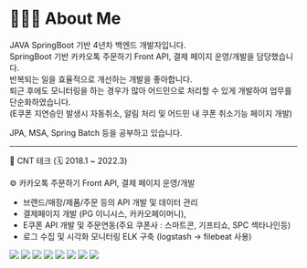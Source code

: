 # 🧑🏻‍💻 About Me  
JAVA SpringBoot 기반 4년차 백엔드 개발자입니다.  
SpringBoot 기반 카카오톡 주문하기 Front API, 결제 페이지 운영/개발을 담당했습니다.  
반복되는 일을 효율적으로 개선하는 개발을 좋아합니다.  
퇴근 후에도 모니터링을 하는 경우가 많아 어드민으로 처리할 수 있게 개발하여 업무를 단순화하였습니다.  
(E쿠폰 지연승인 발생시 자동취소, 알림 처리 및 어드민 내 쿠폰 취소기능 페이지 개발)

JPA, MSA, Spring Batch 등을 공부하고 있습니다.  

---
🏢 CNT 테크 (🗓 2018.1 ~ 2022.3)  
  
⚙️ 카카오톡 주문하기 Front API, 결제 페이지 운영/개발
  * 브랜드/매장/제품/주문 등의 API 개발 및 데이터 관리
  * 결제페이지 개발 (PG 이니시스, 카카오페이머니),   
  * E쿠폰 API 개발 및 주문연동(주요 쿠폰사 : 스마트콘, 기프티쇼, SPC 섹타나인등)  
  * 로그 수집 및 시각화 모니터링 ELK 구축 (logstash -> filebeat 사용)
 

<a href="https://java.com/ko/"><img src="https://img.shields.io/badge/Java-007396?style=flat-square&amp;logo=Java&amp;logoColor=white"></a>
<a><img src="https://img.shields.io/badge/SpringBoot-6DB33F?style=flat-square&amp;logo=SpringBoot&amp;logoColor=white"></a>
<a><img src="https://img.shields.io/badge/microsoftsqlserver-CC2927?style=flat-square&amp;logo=MicrosoftSQLServer&amp;logoColor=white"></a>
<a><img src="https://img.shields.io/badge/JavaScript-F7DF1E?style=flat-square&amp;&logo=javascript&logoColor=white"></a>
<a><img src="https://img.shields.io/badge/JQuery-0769AD?style=flat-square&amp;&logo=JQuery&logoColor=white"></a>
<a><img src="https://img.shields.io/badge/ElasticSearch-005571?style=flat-square&amp;&logo=ElasticSearch&logoColor=white"></a>
<a><img src="https://img.shields.io/badge/Kibana-005571?style=flat-square&amp;&logo=Kibana&logoColor=white"></a>
<a><img src="https://img.shields.io/badge/jenkins-DE4939?style=flat-square&amp;&logo=jenkins&logoColor=white"></a>




<!--
**nonamecoders/nonamecoders** is a ✨ _special_ ✨ repository because its `README.md` (this file) appears on your GitHub profile.

Here are some ideas to get you started:

- 🔭 I’m currently working on ...
- 🌱 I’m currently learning ...
- 👯 I’m looking to collaborate on ...
- 🤔 I’m looking for help with ...
- 💬 Ask me about ...
- 📫 How to reach me: ...
- 😄 Pronouns: ...
- ⚡ Fun fact: ...
-->
